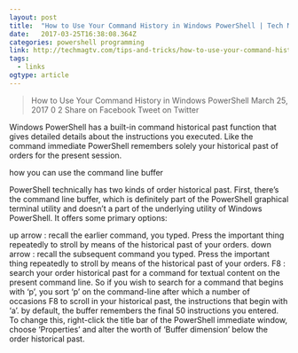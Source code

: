 ```yaml
---
layout: post 
title:  "How to Use Your Command History in Windows PowerShell | Tech Magazine" 
date:   2017-03-25T16:38:08.364Z 
categories: powershell programming
link: http://techmagtv.com/tips-and-tricks/how-to-use-your-command-history-in-windows-powershell/ 
tags:
  - links
ogtype: article 
---
```


> How to Use Your Command History in Windows PowerShell
March 25, 2017 0 2
Share on Facebook Tweet on Twitter  


Windows PowerShell has a built-in command historical past function that gives detailed details about the instructions you executed. Like the command immediate PowerShell remembers solely your historical past of orders for the present session.

how you can use the command line buffer

PowerShell technically has two kinds of order historical past. First, there’s the command line buffer, which is definitely part of the PowerShell graphical terminal utility and doesn’t a part of the underlying utility of Windows PowerShell. It offers some primary options:

up arrow : recall the earlier command, you typed. Press the important thing repeatedly to stroll by means of the historical past of your orders.
down arrow : recall the subsequent command you typed. Press the important thing repeatedly to stroll by means of the historical past of your orders.
F8 : search your order historical past for a command for textual content on the present command line. So if you wish to search for a command that begins with ‘p’, you sort ‘p’ on the command-line after which a number of occasions F8 to scroll in your historical past, the instructions that begin with ‘a’.
by default, the buffer remembers the final 50 instructions you entered. To change this, right-click the title bar of the PowerShell immediate window, choose ‘Properties’ and alter the worth of ‘Buffer dimension’ below the order historical past.

